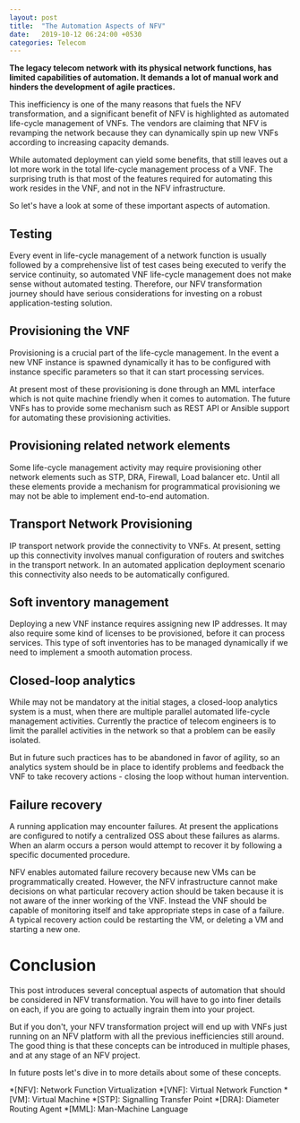 ```yaml
---
layout: post
title:  "The Automation Aspects of NFV"
date:   2019-10-12 06:24:00 +0530
categories: Telecom
---
```


**The legacy telecom network with its physical network functions, has limited capabilities of automation. It demands a lot of manual work and hinders the development of agile practices.**

This inefficiency is one of the many reasons that fuels the NFV transformation, and a significant benefit of NFV is highlighted as automated life-cycle management of VNFs. The vendors are claiming that NFV is revamping the network because they can dynamically spin up new VNFs according to increasing capacity demands.

While automated deployment can yield some benefits, that still leaves out a lot more work in the total life-cycle management process of a VNF. The surprising truth is that most of the features required for automating this work resides in the VNF, and not in the NFV infrastructure.

So let's have a look at some of these important aspects of automation.

## Testing
Every event in life-cycle management of a network function is usually followed by a comprehensive list of test cases being executed to verify the service continuity, so automated VNF life-cycle management does not make sense without automated testing. Therefore, our NFV transformation journey should have serious considerations for investing on a robust application-testing solution.

## Provisioning the VNF
Provisioning is a crucial part of the life-cycle management. In the event a new VNF instance is spawned dynamically it has to be configured with instance specific parameters so that it can start processing services. 

At present most of these provisioning is done through an MML interface which is not quite machine friendly when it comes to automation. The future VNFs has to provide some mechanism such as REST API or Ansible support for automating these provisioning activities.

## Provisioning related network elements
Some life-cycle management activity may require provisioning other network elements such as STP, DRA, Firewall, Load balancer etc. Until all these elements provide a mechanism for programmatical provisioning we may not be able to implement end-to-end automation.

## Transport Network Provisioning
IP transport network provide the connectivity to VNFs. At present, setting up this connectivity involves manual configuration of routers and switches in the transport network. In an automated application deployment scenario this connectivity also needs to be automatically configured. 

## Soft inventory management
Deploying a new VNF instance requires assigning new IP addresses. It may also require some kind of licenses to be provisioned, before it can process services. This type of soft inventories has to be managed dynamically if we need to implement a smooth automation process.

## Closed-loop analytics
While may not be mandatory at the initial stages, a closed-loop analytics system is a must, when there are multiple parallel automated life-cycle management activities. Currently the practice of telecom engineers is to limit the parallel activities in the network so that a problem can be easily isolated.

But in future such practices has to be abandoned in favor of agility, so an analytics system should be in place to identify problems and feedback the VNF to take recovery actions - closing the loop without human intervention.

## Failure recovery
A running application may encounter failures. At present the applications are configured to notify a centralized OSS about these failures as alarms. When an alarm occurs a person would attempt to recover it by following a specific documented procedure. 

NFV enables automated failure recovery because new VMs can be programmatically created. However, the NFV infrastructure cannot make decisions on what particular recovery action should be taken because it is not aware of the inner working of the VNF. Instead the VNF should be capable of monitoring itself and take appropriate steps in case of a failure. A typical recovery action could be restarting the VM, or deleting a VM and starting a new one.

# Conclusion
This post introduces several conceptual aspects of automation that should be considered in  NFV transformation.  You will have to go into finer details on each, if you are going to actually ingrain them into your project.

But if you don't, your NFV transformation project will end up with VNFs just running on an NFV platform with all the previous inefficiencies still around. The good thing is that these concepts can be introduced in multiple phases, and at any stage of an NFV project.

In future posts let's dive in to more details about some of these concepts.

*[NFV]: Network Function Virtualization
*[VNF]: Virtual Network Function
*[VM]: Virtual Machine
*[STP]: Signalling Transfer Point
*[DRA]: Diameter Routing Agent
*[MML]: Man-Machine Language
